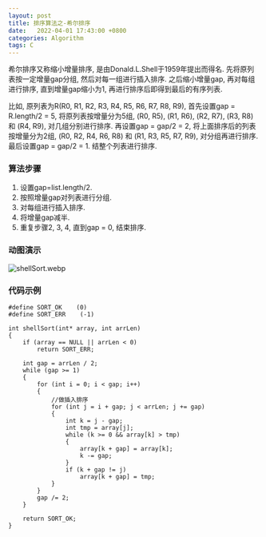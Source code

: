 ```yaml
---
layout: post
title: 排序算法之-希尔排序 
date:   2022-04-01 17:43:00 +0800
categories: Algorithm
tags: C
---
```


希尔排序又称缩小增量排序, 是由Donald.L.Shell于1959年提出而得名. 先将原列表按一定增量gap分组, 然后对每一组进行插入排序. 之后缩小增量gap, 再对每组进行排序, 直到增量gap缩小为1, 再进行排序后即得到最后的有序列表.   

比如, 原列表为R(R0, R1, R2, R3, R4, R5, R6, R7, R8, R9), 首先设置gap = R.length/2 = 5, 将原列表按增量分为5组, (R0, R5), (R1, R6), (R2, R7), (R3, R8) 和 (R4, R9), 对几组分别进行排序. 再设置gap = gap/2 = 2, 将上面排序后的列表按增量分为2组, (R0, R2, R4, R6, R8) 和 (R1, R3, R5, R7, R9), 对分组再进行排序. 最后设置gap = gap/2 = 1. 结整个列表进行排序.  

### 算法步骤

1. 设置gap=list.length/2.    
2. 按照增量gap对列表进行分组.  
3. 对每组进行插入排序.  
4. 将增量gap减半.  
5. 重复步骤2, 3, 4, 直到gap = 0, 结束排序.  

### 动图演示

![shellSort.webp]({{site.baseurl}}/styles/images/algorithm/shellSort.webp)  

### 代码示例

```
#define SORT_OK    (0)
#define SORT_ERR    (-1)

int shellSort(int* array, int arrLen)
{
    if (array == NULL || arrLen < 0)
        return SORT_ERR;

    int gap = arrLen / 2;
    while (gap >= 1)
    {
        for (int i = 0; i < gap; i++)
        {
            //做插入排序
            for (int j = i + gap; j < arrLen; j += gap)
            {
                int k = j - gap;
                int tmp = array[j];
                while (k >= 0 && array[k] > tmp)
                {
                    array[k + gap] = array[k];
                    k -= gap;
                }
                if (k + gap != j)
                    array[k + gap] = tmp;
            }
        }
        gap /= 2;
    }

    return SORT_OK;
}
```
